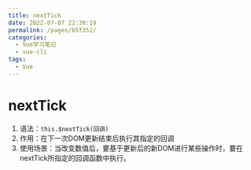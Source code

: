 ```yaml
---
title: nextTick
date: 2022-07-07 22:30:19
permalink: /pages/b5f352/
categories:
  - Vue学习笔记
  - vue-cli
tags:
  - Vue
---
```

# nextTick

1. 语法：`this.$nextTick(回调)`
2. 作用：在下一次DOM更新结束后执行其指定的回调
3. 使用场景：当改变数值后，要基于更新后的新DOM进行某些操作时，要在nextTick所指定的回调函数中执行。
